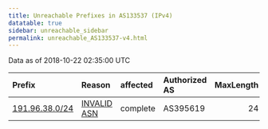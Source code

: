 ```yaml
---
title: Unreachable Prefixes in AS133537 (IPv4)
datatable: true
sidebar: unreachable_sidebar
permalink: unreachable_AS133537-v4.html
---
```


Data as of 2018-10-22 02:35:00 UTC


<div class="datatable-begin"></div>

| Prefix                                                 | Reason                                                                                                 | affected   | Authorized AS   |   MaxLength | Anchor                                         |   unreachable /24s |
|:-------------------------------------------------------|:-------------------------------------------------------------------------------------------------------|:-----------|:----------------|------------:|:-----------------------------------------------|-------------------:|
| [191.96.38.0/24](https://stat.ripe.net/191.96.38.0/24) | [INVALID ASN](https://rpki-validator.ripe.net/announcement-preview?asn=AS133537&prefix=191.96.38.0/24) | complete   | AS395619        |          24 | [LACNIC](unreachable_LACNIC_RPKI_Root-v4.html) |                  1 |

<div class="datatable-end"></div>
